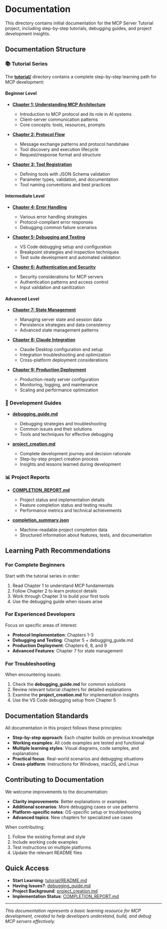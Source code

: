# Documentation

This directory contains initial documentation for the MCP Server Tutorial project, including step-by-step tutorials, debugging guides, and project development insights.

## Documentation Structure

### 📚 Tutorial Series

The **[tutorial/](tutorial/)** directory contains a complete step-by-step learning path for MCP development:

#### Beginner Level
- **[Chapter 1: Understanding MCP Architecture](tutorial/01_understanding_mcp_architecture.md)**
  - Introduction to MCP protocol and its role in AI systems
  - Client-server communication patterns
  - Core concepts: tools, resources, prompts

- **[Chapter 2: Protocol Flow](tutorial/02_protocol_flow.md)**
  - Message exchange patterns and protocol handshake
  - Tool discovery and execution lifecycle
  - Request/response format and structure

- **[Chapter 3: Tool Registration](tutorial/03_tool_registration.md)**
  - Defining tools with JSON Schema validation
  - Parameter types, validation, and documentation
  - Tool naming conventions and best practices

#### Intermediate Level
- **[Chapter 4: Error Handling](tutorial/04_error_handling.md)**
  - Various error handling strategies
  - Protocol-compliant error responses
  - Debugging common failure scenarios

- **[Chapter 5: Debugging and Testing](tutorial/05_debugging_testing.md)**
  - VS Code debugging setup and configuration
  - Breakpoint strategies and inspection techniques
  - Test suite development and automated validation

- **[Chapter 6: Authentication and Security](tutorial/06_authentication_security.md)**
  - Security considerations for MCP servers
  - Authentication patterns and access control
  - Input validation and sanitization

#### Advanced Level
- **[Chapter 7: State Management](tutorial/07_state_management.md)**
  - Managing server state and session data
  - Persistence strategies and data consistency
  - Advanced state management patterns

- **[Chapter 8: Claude Integration](tutorial/08_claude_integration.md)**
  - Claude Desktop configuration and setup
  - Integration troubleshooting and optimization
  - Cross-platform deployment considerations

- **[Chapter 9: Production Deployment](tutorial/09_production_deployment.md)**
  - Production-ready server configuration
  - Monitoring, logging, and maintenance
  - Scaling and performance optimization

### 🔧 Development Guides

- **[debugging_guide.md](debugging_guide.md)**
  - Debugging strategies and troubleshooting
  - Common issues and their solutions
  - Tools and techniques for effective debugging

- **[project_creation.md](project_creation.md)**
  - Complete development journey and decision rationale
  - Step-by-step project creation process
  - Insights and lessons learned during development

### 📊 Project Reports

- **[COMPLETION_REPORT.md](COMPLETION_REPORT.md)**
  - Project status and implementation details
  - Feature completion status and testing results
  - Performance metrics and technical achievements

- **[completion_summary.json](completion_summary.json)**
  - Machine-readable project completion data
  - Structured information about features, tests, and documentation

## Learning Path Recommendations

### For Complete Beginners
Start with the tutorial series in order:
1. Read Chapter 1 to understand MCP fundamentals
2. Follow Chapter 2 to learn protocol details
3. Work through Chapter 3 to build your first tools
4. Use the debugging guide when issues arise

### For Experienced Developers
Focus on specific areas of interest:
- **Protocol Implementation**: Chapters 1-3
- **Debugging and Testing**: Chapter 5 + debugging_guide.md
- **Production Deployment**: Chapters 6, 8, and 9
- **Advanced Features**: Chapter 7 for state management

### For Troubleshooting
When encountering issues:
1. Check the **debugging_guide.md** for common solutions
2. Review relevant tutorial chapters for detailed explanations
3. Examine the **project_creation.md** for implementation insights
4. Use the VS Code debugging setup from Chapter 5

## Documentation Standards

All documentation in this project follows these principles:

- **Step-by-step approach**: Each chapter builds on previous knowledge
- **Working examples**: All code examples are tested and functional
- **Multiple learning styles**: Visual diagrams, code samples, and explanations
- **Practical focus**: Real-world scenarios and debugging situations
- **Cross-platform**: Instructions for Windows, macOS, and Linux

## Contributing to Documentation

We welcome improvements to the documentation:

- **Clarity improvements**: Better explanations or examples
- **Additional scenarios**: More debugging cases or use patterns
- **Platform-specific notes**: OS-specific setup or troubleshooting
- **Advanced topics**: New chapters for specialized use cases

When contributing:
1. Follow the existing format and style
2. Include working code examples
3. Test instructions on multiple platforms
4. Update the relevant README files

## Quick Access

- **Start Learning**: [tutorial/README.md](tutorial/README.md)
- **Having Issues?**: [debugging_guide.md](debugging_guide.md)
- **Project Background**: [project_creation.md](project_creation.md)
- **Implementation Status**: [COMPLETION_REPORT.md](COMPLETION_REPORT.md)

---

*This documentation represents a basic learning resource for MCP development, created to help developers understand, build, and debug MCP servers effectively.*
